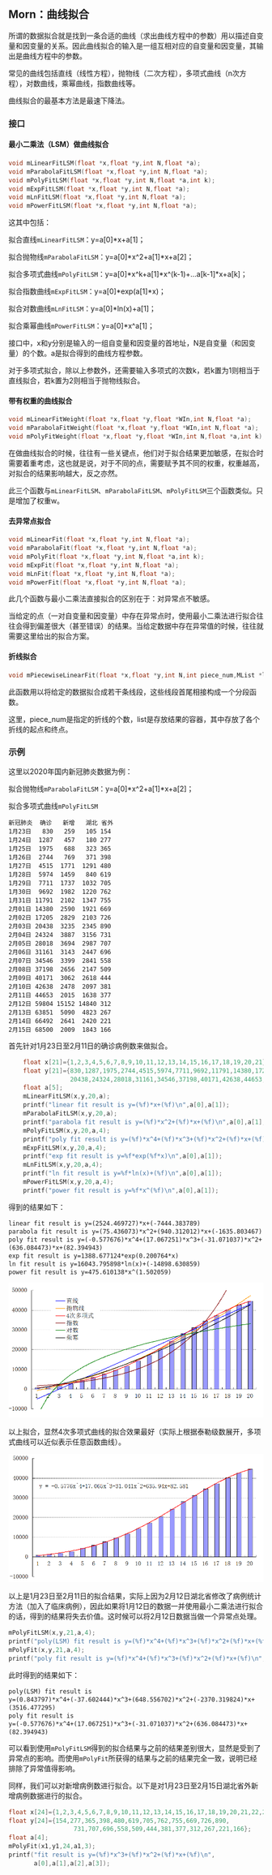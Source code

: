 ## Morn：曲线拟合

所谓的数据拟合就是找到一条合适的曲线（求出曲线方程中的参数）用以描述自变量和因变量的关系。因此曲线拟合的输入是一组互相对应的自变量和因变量，其输出是曲线方程中的参数。

常见的曲线包括直线（线性方程），抛物线（二次方程），多项式曲线（n次方程），对数曲线，乘幂曲线，指数曲线等。

曲线拟合的最基本方法是最速下降法。

### 接口

#### 最小二乘法（LSM）做曲线拟合

```c
void mLinearFitLSM(float *x,float *y,int N,float *a);
void mParabolaFitLSM(float *x,float *y,int N,float *a);
void mPolyFitLSM(float *x,float *y,int N,float *a,int k);
void mExpFitLSM(float *x,float *y,int N,float *a);
void mLnFitLSM(float *x,float *y,int N,float *a);
void mPowerFitLSM(float *x,float *y,int N,float *a);
```

这其中包括：

拟合直线`mLinearFitLSM`：y=a[0]*x+a[1]；

拟合抛物线`mParabolaFitLSM`：y=a[0]\*x^2+a[1]\*x+a[2]；

拟合多项式曲线`mPolyFitLSM`：y=a[0]\*x^k+a[1]\*x^(k-1)+...a[k-1]*x+a[k]；

拟合指数曲线`mExpFitLSM`：y=a[0]*exp(a[1]\*x)；

拟合对数曲线`mLnFitLSM`：y=a[0]*ln(x)+a[1]；

拟合乘幂曲线`mPowerFitLSM`：y=a[0]*x^a[1]；

接口中，x和y分别是输入的一组自变量和因变量的首地址，N是自变量（和因变量）的个数。a是拟合得到的曲线方程参数。

对于多项式拟合，除以上参数外，还需要输入多项式的次数k，若k置为1则相当于直线拟合，若k置为2则相当于抛物线拟合。

#### 带有权重的曲线拟合

```c
void mLinearFitWeight(float *x,float *y,float *WIn,int N,float *a);
void mParabolaFitWeight(float *x,float *y,float *WIn,int N,float *a);
void mPolyFitWeight(float *x,float *y,float *WIn,int N,float *a,int k);
```

在做曲线拟合的时候，往往有一些关键点，他们对于拟合结果更加敏感，在拟合时需要着重考虑，这也就是说，对于不同的点，需要赋予其不同的权重，权重越高，对拟合的结果影响越大，反之亦然。

此三个函数与`mLinearFitLSM`、`mParabolaFitLSM`、`mPolyFitLSM`三个函数类似。只是增加了权重w。

#### 去异常点拟合

```c
void mLinearFit(float *x,float *y,int N,float *a);
void mParabolaFit(float *x,float *y,int N,float *a);
void mPolyFit(float *x,float *y,int N,float *a,int k);
void mExpFit(float *x,float *y,int N,float *a);
void mLnFit(float *x,float *y,int N,float *a);
void mPowerFit(float *x,float *y,int N,float *a);
```

此几个函数与最小二乘法直接拟合的区别在于：对异常点不敏感。

当给定的点（一对自变量和因变量）中存在异常点时，使用最小二乘法进行拟合往往会得到偏差很大（甚至错误）的结果。当给定数据中存在异常值的时候，往往就需要这里给出的拟合方案。

#### 折线拟合

```c
void mPiecewiseLinearFit(float *x,float *y,int N,int piece_num,MList *list);
```

此函数用以将给定的数据拟合成若干条线段，这些线段首尾相接构成一个分段函数。

这里，piece_num是指定的折线的个数，list是存放结果的容器，其中存放了各个折线的起点和终点。



### 示例

这里以2020年国内新冠肺炎数据为例：

拟合抛物线`mParabolaFitLSM`：y=a[0]\*x^2+a[1]\*x+a[2]；

拟合多项式曲线`mPolyFitLSM`

```
新冠肺炎  确诊   新增   湖北 省外
1月23日   830   259   105 154
1月24日  1287   457   180 277
1月25日  1975   688   323 365
1月26日  2744   769   371 398
1月27日  4515  1771  1291 480
1月28日  5974  1459   840 619
1月29日  7711  1737  1032 705
1月30日  9692  1982  1220 762
1月31日 11791  2102  1347 755
2月01日 14380  2590  1921 669
2月02日 17205  2829  2103 726
2月03日 20438  3235  2345 890
2月04日 24324  3887  3156 731
2月05日 28018  3694  2987 707
2月06日 31161  3143  2447 696
2月07日 34546  3399  2841 558
2月08日 37198  2656  2147 509
2月09日 40171  3062  2618 444
2月10日 42638  2478  2097 381
2月11日 44653  2015  1638 377
2月12日 59804 15152 14840 312
2月13日 63851  5090  4823 267
2月14日 66492  2641  2420 221
2月15日 68500  2009  1843 166
```



首先针对1月23日至2月11日的确诊病例数来做拟合。

```c
    float x[21]={1,2,3,4,5,6,7,8,9,10,11,12,13,14,15,16,17,18,19,20,21};
    float y[21]={830,1287,1975,2744,4515,5974,7711,9692,11791,14380,17205,
                 20438,24324,28018,31161,34546,37198,40171,42638,44653,59804};
    float a[5];
    mLinearFitLSM(x,y,20,a);
    printf("linear fit result is y=(%f)*x+(%f)\n",a[0],a[1]);
    mParabolaFitLSM(x,y,20,a);
    printf("parabola fit result is y=(%f)*x^2+(%f)*x+(%f)\n",a[0],a[1],a[2]);
    mPolyFitLSM(x,y,20,a,4);
    printf("poly fit result is y=(%f)*x^4+(%f)*x^3+(%f)*x^2+(%f)*x+(%f)\n",a[0],a[1],a[2],a[3],a[4]);
    mExpFitLSM(x,y,20,a,4);
    printf("exp fit result is y=%f*exp(%f*x)\n",a[0],a[1]);
    mLnFitLSM(x,y,20,a,4);
    printf("ln fit result is y=%f*ln(x)+(%f)\n",a[0],a[1]);
    mPowerFitLSM(x,y,20,a,4);
    printf("power fit result is y=%f*x^(%f)\n",a[0],a[1]);
```

得到的结果如下：

```
linear fit result is y=(2524.469727)*x+(-7444.383789)
parabola fit result is y=(75.436073)*x^2+(940.312012)*x+(-1635.803467)
poly fit result is y=(-0.577676)*x^4+(17.067251)*x^3+(-31.071037)*x^2+(636.084473)*x+(82.394943)
exp fit result is y=1388.677124*exp(0.200764*x)
ln fit result is y=16043.795898*ln(x)+(-14898.630859)
power fit result is y=475.610138*x^(1.502059)
```

![](拟合.PNG)

以上拟合，显然4次多项式曲线的拟合效果最好（实际上根据泰勒级数展开，多项式曲线可以近似表示任意函数曲线）。

![](拟合2.png)

以上是1月23日至2月11日的拟合结果，实际上因为2月12日湖北省修改了病例统计方法（加入了临床病例），因此如果将1月12日的数据一并使用最小二乘法进行拟合的话，得到的结果将失去价值。这时候可以将2月12日数据当做一个异常点处理。

```c
mPolyFitLSM(x,y,21,a,4);
printf("poly(LSM) fit result is y=(%f)*x^4+(%f)*x^3+(%f)*x^2+(%f)*x+(%f)\n", a[0],a[1],a[2],a[3],a[4]);
mPolyFit(x,y,21,a,4);
printf("poly fit result is y=(%f)*x^4+(%f)*x^3+(%f)*x^2+(%f)*x+(%f)\n", a[0],a[1],a[2],a[3],a[4]);
```

此时得到的结果如下：

```
poly(LSM) fit result is 
y=(0.843797)*x^4+(-37.602444)*x^3+(648.556702)*x^2+(-2370.319824)*x+(3516.477295)
poly fit result is 
y=(-0.577676)*x^4+(17.067251)*x^3+(-31.071037)*x^2+(636.084473)*x+(82.394943)
```

可以看到使用`mPolyFitLSM`得到的拟合结果与之前的结果差别很大，显然是受到了异常点的影响。而使用`mPolyFit`所获得的结果与之前的结果完全一致，说明已经排除了异常值得影响。

同样，我们可以对新增病例数进行拟合。以下是对1月23日至2月15日湖北省外新增病例数据进行的拟合。

```c
float x[24]={1,2,3,4,5,6,7,8,9,10,11,12,13,14,15,16,17,18,19,20,21,22,23,24};
float y[24]={154,277,365,398,480,619,705,762,755,669,726,890,
                  731,707,696,558,509,444,381,377,312,267,221,166};
float a[4];
mPolyFit(x1,y1,24,a1,3);
printf("fit result is y=(%f)*x^3+(%f)*x^2+(%f)*x+(%f)\n",
       a[0],a[1],a[2],a[3]);
```

